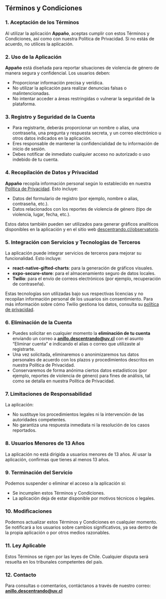 ## Términos y Condiciones

### 1. Aceptación de los Términos
Al utilizar la aplicación **Appaño**, aceptas cumplir con estos Términos y Condiciones, así como con nuestra Política de Privacidad. Si no estás de acuerdo, no utilices la aplicación.

### 2. Uso de la Aplicación
**Appaño** está diseñada para reportar situaciones de violencia de género de manera segura y confidencial. Los usuarios deben:
- Proporcionar información precisa y verídica.
- No utilizar la aplicación para realizar denuncias falsas o malintencionadas.
- No intentar acceder a áreas restringidas o vulnerar la seguridad de la plataforma.

### 3. Registro y Seguridad de la Cuenta
- Para registrarte, deberás proporcionar un nombre o alias, una contraseña, una pregunta y respuesta secreta, y un correo electrónico u otros datos indicados en la aplicación.
- Eres responsable de mantener la confidencialidad de tu información de inicio de sesión.
- Debes notificar de inmediato cualquier acceso no autorizado o uso indebido de tu cuenta.

### 4. Recopilación de Datos y Privacidad
**Appaño** recopila información personal según lo establecido en nuestra [Política de Privacidad](https://alexjaraa.github.io/appano-privacy-terms/Politica_de_Privacidad_Appano.md). Esto incluye:
- Datos del formulario de registro (por ejemplo, nombre o alias, contraseña, etc.).
- Datos relacionados con los reportes de violencia de género (tipo de violencia, lugar, fecha, etc.).

Estos datos también pueden ser utilizados para generar gráficos analíticos disponibles en la aplicación y en el sitio web [descentrando.cl/observatorio](https://descentrando.cl/observatorio).

### 5. Integración con Servicios y Tecnologías de Terceros
La aplicación puede integrar servicios de terceros para mejorar su funcionalidad. Esto incluye:
- **react-native-gifted-charts**: para la generación de gráficos visuales.
- **expo-secure-store**: para el almacenamiento seguro de datos locales.
- **Twilio**: para el envío de correos electrónicos (por ejemplo, recuperación de contraseña).

Estas tecnologías son utilizadas bajo sus respectivas licencias y no recopilan información personal de los usuarios sin consentimiento. Para más información sobre cómo Twilio gestiona los datos, consulta su [política de privacidad](https://www.twilio.com/legal/privacy).

### 6. Eliminación de la Cuenta
- Puedes solicitar en cualquier momento la **eliminación de tu cuenta** enviando un correo a **anillo.descentrando@uv.cl** con el asunto “Eliminar cuenta” e indicando el alias o correo que utilizaste al registrarte.
- Una vez solicitada, eliminaremos o anonimizaremos tus datos personales de acuerdo con los plazos y procedimientos descritos en nuestra Política de Privacidad.
- Conservaremos de forma anónima ciertos datos estadísticos (por ejemplo, reportes de violencia de género) para fines de análisis, tal como se detalla en nuestra Política de Privacidad.

### 7. Limitaciones de Responsabilidad
La aplicación:
- No sustituye los procedimientos legales ni la intervención de las autoridades competentes.
- No garantiza una respuesta inmediata ni la resolución de los casos reportados.

### 8. Usuarios Menores de 13 Años
La aplicación no está dirigida a usuarios menores de 13 años. Al usar la aplicación, confirmas que tienes al menos 13 años.

### 9. Terminación del Servicio
Podemos suspender o eliminar el acceso a la aplicación si:
- Se incumplen estos Términos y Condiciones.
- La aplicación deja de estar disponible por motivos técnicos o legales.

### 10. Modificaciones
Podemos actualizar estos Términos y Condiciones en cualquier momento. Se notificará a los usuarios sobre cambios significativos, ya sea dentro de la propia aplicación o por otros medios razonables.

### 11. Ley Aplicable
Estos Términos se rigen por las leyes de Chile. Cualquier disputa será resuelta en los tribunales competentes del país.

### 12. Contacto
Para consultas o comentarios, contáctanos a través de nuestro correo:  
**anillo.descentrando@uv.cl**
